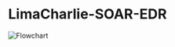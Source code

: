 # LimaCharlie-SOAR-EDR
![Flowchart](https://github.com/user-attachments/assets/b182f0fa-f6af-4fe9-967c-7cbe8b8e8909)
